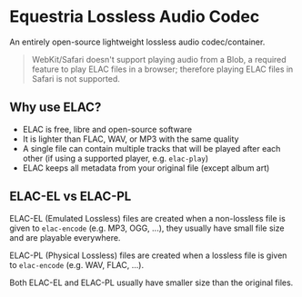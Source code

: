 # Equestria Lossless Audio Codec
An entirely open-source lightweight lossless audio codec/container.

> WebKit/Safari doesn't support playing audio from a Blob, a required feature to play ELAC files in a browser; therefore playing ELAC files in Safari is not supported.

## Why use ELAC?
* ELAC is free, libre and open-source software
* It is lighter than FLAC, WAV, or MP3 with the same quality
* A single file can contain multiple tracks that will be played after each other (if using a supported player, e.g. `elac-play`)
* ELAC keeps all metadata from your original file (except album art)

## ELAC-EL vs ELAC-PL
ELAC-EL (Emulated Lossless) files are created when a non-lossless file is given to `elac-encode` (e.g. MP3, OGG, ...), they usually have small file size and are playable everywhere.

ELAC-PL (Physical Lossless) files are created when a lossless file is given to `elac-encode` (e.g. WAV, FLAC, ...).

Both ELAC-EL and ELAC-PL usually have smaller size than the original files.